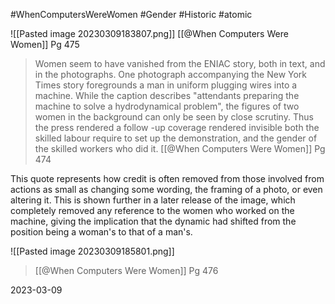 #WhenComputersWereWomen #Gender #Historic #atomic 

![[Pasted image 20230309183807.png]]
[[@When Computers Were Women]] Pg 475
>Women seem to have vanished from the ENIAC story, both in text, and in the photographs. One photograph accompanying the New York Times story foregrounds a man in uniform plugging wires into a machine. While the caption describes "attendants preparing the machine to solve a hydrodynamical problem", the figures of two women in the background can only be seen by close scrutiny. Thus the press rendered a follow -up coverage rendered invisible both the skilled labour require to set up the demonstration, and the gender of the skilled workers who did it.
>[[@When Computers Were Women]] Pg 474

This quote represents how credit is often removed from those involved from actions as small as changing some wording, the framing of a photo, or even altering it. This is shown further in a later release of the image, which completely removed any reference to the women who worked on the machine, giving the implication that the dynamic had shifted from the position being a woman's to that of a man's.

![[Pasted image 20230309185801.png]]
>[[@When Computers Were Women]] Pg 476

2023-03-09
